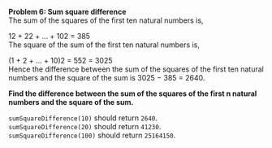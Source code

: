 **Problem 6: Sum square difference**  
The sum of the squares of the first ten natural numbers is,  

12 + 22 + ... + 102 = 385  
The square of the sum of the first ten natural numbers is,  

(1 + 2 + ... + 10)2 = 552 = 3025  
Hence the difference between the sum of the squares of the first ten natural numbers and the square of the sum is 3025 − 385 = 2640.   

**Find the difference between the sum of the squares of the first n natural numbers and the square of the sum.**  

`sumSquareDifference(10)` should return `2640`.  
`sumSquareDifference(20)` should return `41230`.  
`sumSquareDifference(100)` should return `25164150`.  